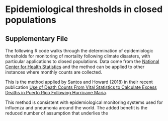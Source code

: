 # Epidemiological thresholds in closed populations
## Supplementary File 

The following R code walks through the determination of epidemiologic thresholds for monitoring of mortality following climate disasters, with particular applications to closed populations. Data come from the [National Center for Health Statistics](https://www.cdc.gov/nchs/) and the method can be applied to other instances where monthly counts are collected. 

This is the method applied by Santos and Howard (2018) in their recent publication [Use of Death Counts From Vital Statistics to Calculate Excess Deaths in Puerto Rico Following Hurricane Maria](https://jamanetwork.com/journals/jama/fullarticle/2696479).

This method is consistent with epidemiological monitoring systems used for influenza and pneumonia around the world. The added benefit is the reduced number of assumption that underlies the 
